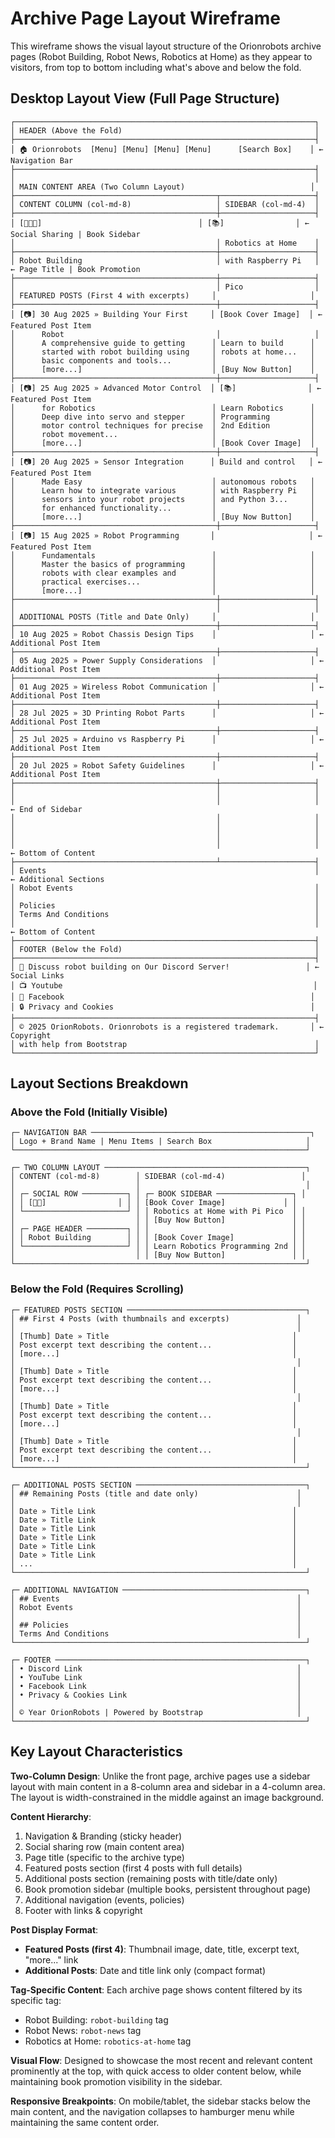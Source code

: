 # Archive Page Layout Wireframe

This wireframe shows the visual layout structure of the Orionrobots archive pages (Robot Building, Robot News, Robotics at Home) as they appear to visitors, from top to bottom including what's above and below the fold.

## Desktop Layout View (Full Page Structure)

```
┌───────────────────────────────────────────────────────────────────┐
│ HEADER (Above the Fold)                                           │
├───────────────────────────────────────────────────────────────────┤
│ 🏠 Orionrobots  [Menu] [Menu] [Menu] [Menu]      [Search Box]    │ ← Navigation Bar
├───────────────────────────────────────────────────────────────────┤
│                                                                   │
│ MAIN CONTENT AREA (Two Column Layout)                            │
├─────────────────────────────────────────────┬─────────────────────┤
│ CONTENT COLUMN (col-md-8)                   │ SIDEBAR (col-md-4)  │
├─────────────────────────────────────────────┼─────────────────────┤
│ [🔗📧📱]                                   │ [📚]                │ ← Social Sharing | Book Sidebar
│                                             │ Robotics at Home    │
├─────────────────────────────────────────────┼─────────────────────┤
│ Robot Building                              │ with Raspberry Pi   │ ← Page Title | Book Promotion
├─────────────────────────────────────────────┼─────────────────────┤
│                                             │ Pico                │
│ FEATURED POSTS (First 4 with excerpts)     │                     │
├─────────────────────────────────────────────┼─────────────────────┤
│ [📷] 30 Aug 2025 » Building Your First     │ [Book Cover Image]  │ ← Featured Post Item
│      Robot                                  │                     │
│      A comprehensive guide to getting      │ Learn to build      │
│      started with robot building using     │ robots at home...   │
│      basic components and tools...         │                     │
│      [more...]                             │ [Buy Now Button]    │
├─────────────────────────────────────────────┼─────────────────────┤
│ [📷] 25 Aug 2025 » Advanced Motor Control  │ [📚]                │ ← Featured Post Item
│      for Robotics                          │ Learn Robotics      │
│      Deep dive into servo and stepper      │ Programming         │
│      motor control techniques for precise  │ 2nd Edition         │
│      robot movement...                     │                     │
│      [more...]                             │ [Book Cover Image]  │
├─────────────────────────────────────────────┼─────────────────────┤
│ [📷] 20 Aug 2025 » Sensor Integration      │ Build and control   │ ← Featured Post Item
│      Made Easy                             │ autonomous robots   │
│      Learn how to integrate various        │ with Raspberry Pi   │
│      sensors into your robot projects      │ and Python 3...     │
│      for enhanced functionality...         │                     │
│      [more...]                             │ [Buy Now Button]    │
├─────────────────────────────────────────────┼─────────────────────┤
│ [📷] 15 Aug 2025 » Robot Programming       │                     │ ← Featured Post Item
│      Fundamentals                          │                     │
│      Master the basics of programming      │                     │
│      robots with clear examples and        │                     │
│      practical exercises...                │                     │
│      [more...]                             │                     │
├─────────────────────────────────────────────┼─────────────────────┤
│                                             │                     │
│ ADDITIONAL POSTS (Title and Date Only)     │                     │
├─────────────────────────────────────────────┼─────────────────────┤
│ 10 Aug 2025 » Robot Chassis Design Tips    │                     │ ← Additional Post Item
├─────────────────────────────────────────────┼─────────────────────┤
│ 05 Aug 2025 » Power Supply Considerations  │                     │ ← Additional Post Item
├─────────────────────────────────────────────┼─────────────────────┤
│ 01 Aug 2025 » Wireless Robot Communication │                     │ ← Additional Post Item
├─────────────────────────────────────────────┼─────────────────────┤
│ 28 Jul 2025 » 3D Printing Robot Parts      │                     │ ← Additional Post Item
├─────────────────────────────────────────────┼─────────────────────┤
│ 25 Jul 2025 » Arduino vs Raspberry Pi      │                     │ ← Additional Post Item
├─────────────────────────────────────────────┼─────────────────────┤
│ 20 Jul 2025 » Robot Safety Guidelines      │                     │ ← Additional Post Item
├─────────────────────────────────────────────┼─────────────────────┤
│                                             │                     │
│                                             │                     │ ← End of Sidebar
│                                             │                     │
│                                             │                     │
│                                             │                     │
│                                             │                     │ ← Bottom of Content
├─────────────────────────────────────────────┴─────────────────────┤
│ Events                                                            │ ← Additional Sections
│ Robot Events                                                      │
│                                                                   │
│ Policies                                                          │
│ Terms And Conditions                                              │
│                                                                   │ ← Bottom of Content
├───────────────────────────────────────────────────────────────────┤
│ FOOTER (Below the Fold)                                           │
├───────────────────────────────────────────────────────────────────┤
│ 💬 Discuss robot building on Our Discord Server!                 │ ← Social Links
│ 📺 Youtube                                                        │
│ 📘 Facebook                                                       │
│ 🔒 Privacy and Cookies                                            │
├───────────────────────────────────────────────────────────────────┤
│ © 2025 OrionRobots. Orionrobots is a registered trademark.       │ ← Copyright
│ with help from Bootstrap                                          │
└───────────────────────────────────────────────────────────────────┘
```

## Layout Sections Breakdown

### Above the Fold (Initially Visible)

```
┌─ NAVIGATION BAR ─────────────────────────────────────────────────┐
│ Logo + Brand Name | Menu Items | Search Box                     │
└─────────────────────────────────────────────────────────────────┘

┌─ TWO COLUMN LAYOUT ─────────────────────────────────────────────┐
│ CONTENT (col-md-8)        │ SIDEBAR (col-md-4)                 │
│                           │                                     │
│ ┌─ SOCIAL ROW ──────────┐ │ ┌─ BOOK SIDEBAR ─────────────────┐ │
│ │ [📧📱]                │ │ │ [Book Cover Image]             │ │
│ └───────────────────────┘ │ │ Robotics at Home with Pi Pico  │ │
│                           │ │ [Buy Now Button]               │ │
│ ┌─ PAGE HEADER ─────────┐ │ │                                │ │
│ │ Robot Building        │ │ │ [Book Cover Image]             │ │
│ └───────────────────────┘ │ │ Learn Robotics Programming 2nd │ │
│                           │ │ [Buy Now Button]               │ │
└─────────────────────────────────────────────────────────────────┘
```

### Below the Fold (Requires Scrolling)

```
┌─ FEATURED POSTS SECTION ────────────────────────────────────────┐
│ ## First 4 Posts (with thumbnails and excerpts)               │
│                                                               │
│ [Thumb] Date » Title                                         │
│ Post excerpt text describing the content...                  │ 
│ [more...]                                                    │
│                                                               │
│ [Thumb] Date » Title                                         │
│ Post excerpt text describing the content...                  │
│ [more...]                                                    │
│                                                               │
│ [Thumb] Date » Title                                         │
│ Post excerpt text describing the content...                  │
│ [more...]                                                    │
│                                                               │
│ [Thumb] Date » Title                                         │
│ Post excerpt text describing the content...                  │
│ [more...]                                                    │
└─────────────────────────────────────────────────────────────────┘

┌─ ADDITIONAL POSTS SECTION ──────────────────────────────────────┐
│ ## Remaining Posts (title and date only)                      │
│                                                               │
│ Date » Title Link                                            │
│ Date » Title Link                                            │
│ Date » Title Link                                            │
│ Date » Title Link                                            │
│ Date » Title Link                                            │
│ Date » Title Link                                            │
│ ...                                                          │
└─────────────────────────────────────────────────────────────────┘

┌─ ADDITIONAL NAVIGATION ─────────────────────────────────────────┐
│ ## Events                                                     │
│ Robot Events                                                  │
│                                                               │
│ ## Policies                                                   │
│ Terms And Conditions                                          │
└─────────────────────────────────────────────────────────────────┘

┌─ FOOTER ────────────────────────────────────────────────────────┐
│ • Discord Link                                                │
│ • YouTube Link                                                │
│ • Facebook Link                                               │
│ • Privacy & Cookies Link                                      │
│                                                               │
│ © Year OrionRobots | Powered by Bootstrap                     │
└─────────────────────────────────────────────────────────────────┘
```

## Key Layout Characteristics

**Two-Column Design**: Unlike the front page, archive pages use a sidebar layout with main content in a 8-column area and sidebar in a 4-column area. The layout is width-constrained in the middle against an image background.

**Content Hierarchy**:
1. Navigation & Branding (sticky header)
2. Social sharing row (main content area)
3. Page title (specific to the archive type)
4. Featured posts section (first 4 posts with full details)
5. Additional posts section (remaining posts with title/date only)
6. Book promotion sidebar (multiple books, persistent throughout page)
7. Additional navigation (events, policies)
8. Footer with links & copyright

**Post Display Format**:
- **Featured Posts (first 4)**: Thumbnail image, date, title, excerpt text, "more..." link
- **Additional Posts**: Date and title link only (compact format)

**Tag-Specific Content**: Each archive page shows content filtered by its specific tag:
- Robot Building: `robot-building` tag
- Robot News: `robot-news` tag  
- Robotics at Home: `robotics-at-home` tag

**Visual Flow**: Designed to showcase the most recent and relevant content prominently at the top, with quick access to older content below, while maintaining book promotion visibility in the sidebar.

**Responsive Breakpoints**: On mobile/tablet, the sidebar stacks below the main content, and the navigation collapses to hamburger menu while maintaining the same content order.

